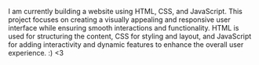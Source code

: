 I am currently building a website using HTML, CSS, and JavaScript. This project focuses on creating a visually appealing and responsive user interface while ensuring smooth interactions and functionality. HTML is used for structuring the content, CSS for styling and layout, and JavaScript for adding interactivity and dynamic features to enhance the overall user experience. :) <3
